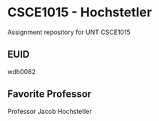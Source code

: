 # CSCE1015 - Hochstetler
Assignment repository for UNT CSCE1015

## EUID
wdh0082

## Favorite Professor
Professor Jacob Hochstetler
